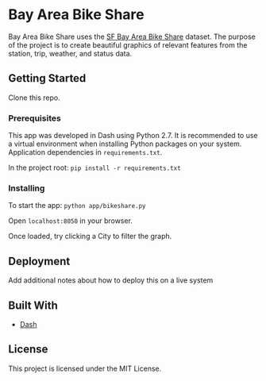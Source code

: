 # Bay Area Bike Share

Bay Area Bike Share uses the [SF Bay Area Bike Share](https://www.kaggle.com/benhamner/sf-bay-area-bike-share) dataset. The purpose of the project is to create beautiful graphics of relevant features from the station, trip, weather, and status data.

## Getting Started

Clone this repo.

### Prerequisites

This app was developed in Dash using Python 2.7. It is recommended to use a virtual environment when installing Python packages on your system. Application dependencies in `requirements.txt`.

In the project root:
`pip install -r requirements.txt`

### Installing

To start the app:
`python app/bikeshare.py`

Open `localhost:8050` in your browser.

Once loaded, try clicking a City to filter the graph.


## Deployment

Add additional notes about how to deploy this on a live system

## Built With

* [Dash](https://plot.ly/dash/)


## License

This project is licensed under the MIT License.
